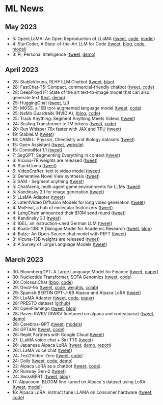 # ML News

## May 2023
* 5: OpenLLaMA: An Open Reproduction of LLaMA ([tweet](https://twitter.com/yixuan_su/status/1654234602003636226), [code](https://github.com/openlm-research/open_llama), [model](https://huggingface.co/openlm-research/open_llama_7b_preview_200bt))
* 4: StarCoder, A State-of-the-Art LLM for Code ([tweet](https://twitter.com/BigCodeProject/status/1654174941976068119), [blog](https://huggingface.co/blog/starcoder), [code](https://github.com/bigcode-project/starcoder/tree/main), [model](https://huggingface.co/bigcode/starcoder))
* 3: Pi, Personal Intelligence ([tweet](https://twitter.com/inflectionAI/status/1653475948036259840), [demo](https://heypi.com/talk))

## April 2023
* 28: StableVicuna, RLHF LLM Chatbot ([tweet](https://twitter.com/StabilityAI/status/1652026192193785856), [blog](https://stability.ai/blog/stablevicuna-open-source-rlhf-chatbot))
* 28: FastChat-T5: Compact, commercial-friendly chatbot ([tweet](https://twitter.com/lmsysorg/status/1652037026705985537), [code](https://github.com/lm-sys/FastChat#FastChat-T5))
* 28: DeepFloyd IF: State of the art text-to-image model that can also generate text ([text](https://twitter.com/deepfloydai/status/1651983493717532673), [demp](https://huggingface.co/spaces/DeepFloyd/IF))
* 25: HuggingChat ([tweet](https://twitter.com/ClementDelangue/status/1650908484936908808), [UI](https://huggingface.co/chat/))
* 25: MOSS, a 16B tool-augmented language model ([tweet](https://twitter.com/tianxiangsun/status/1650895260493705216), [code](https://github.com/OpenLMLab/MOSS/blob/main/README_en.md))
* 25: NeMo Guardrails (NVIDIA), ([blog](https://blogs.nvidia.com/blog/2023/04/25/ai-chatbot-guardrails-nemo/), [code](https://github.com/NVIDIA/NeMo-Guardrails))
* 25: Track Anything: Segment Anything Meets Videos ([tweet](https://twitter.com/arankomatsuzaki/status/1650668065128865794))
* 24: Scaling Transformer to 1M tokens ([tweet](https://twitter.com/_akhaliq/status/1650308865555148800), [code](https://github.com/booydar/t5-experiments/tree/scaling-report))
* 20: Run Whisper 70x faster with JAX and TPU ([tweet](https://twitter.com/sanchitgandhi99/status/1649046650793648128))
* 19: StableLM ([tweet](https://twitter.com/StabilityAI/status/1648706156330876928))
* 16: CAMEL: Physics, Chemistry and Biology datasets ([tweet](https://twitter.com/hammh0a/status/1647415963644760064))
* 15: Open Assistant ([tweet](https://twitter.com/ykilcher/status/1647283816384405505), [website](https://open-assistant.io/))
* 15: ControlNet 1.1 ([tweet](https://twitter.com/huggingface/status/1647017924459126784))
* 7: SegGPT: Segmenting Everything in context ([tweet](https://twitter.com/_akhaliq/status/1644147931178496001))
* 6: Vicuna-7B weights are released ([tweet](https://twitter.com/lmsysorg/status/1644060638472470528))
* 6: StackLlama ([tweet](https://twitter.com/lvwerra/status/1643998302738759683))
* 6: VideoCrafter: text to video model ([tweet](https://twitter.com/TomLikesRobots/status/1643878218498207744))
* 6: Generative Novel View synthesis ([tweet](https://twitter.com/_akhaliq/status/1643790003779059715))
* 5: SAM - Segment anything ([tweet](https://twitter.com/MetaAI/status/1643599800414380038))
* 5: ChatArena, multi-agent game environments for LLMs ([tweet](https://twitter.com/mindjimmy/status/1643633046208249856))
* 5: Kandinsky 2.1 for image generation ([tweet](https://twitter.com/nearcyan/status/1643421466795417600))
* 5: LLaMA-Adapter ([tweet](https://twitter.com/lupantech/status/1643385891338227712))
* 5: LatentVideo Diffusion Models for long video generation ([tweet](https://twitter.com/_akhaliq/status/1643627527594815488))
* 4: MolFeat, a hub of molecular featurizers ([tweet](https://twitter.com/datamol_io/status/1643263399915311104))
* 4: LangChain announced their $10M seed round ([tweet](https://twitter.com/hwchase17/status/1643301144717066240))
* 4: Kandinsky 2.1 ([tweet](https://twitter.com/_akhaliq/status/1643191350672646144))
* 4: IGEL, an instruction-uned German LLM ([tweet](https://twitter.com/_philschmid/status/1643278444992626689))
* 4: Koala-13B: A Dialogue Model for Academic Research ([tweet](https://twitter.com/AlphaSignalAI/status/1643306708716904461), [blog](https://bair.berkeley.edu/blog/2023/04/03/koala/))
* 4: Baize: An Open-Source chat model with PEFT ([tweet](https://twitter.com/arankomatsuzaki/status/1643054506148614146))
* 3: Vicuna-13B weights are released ([tweet](https://twitter.com/lmsysorg/status/1642968294998306816))
* 3: A Survey of Large Language Models ([tweet](https://twitter.com/arankomatsuzaki/status/1642686213147738112))


## March 2023
* 30: BloombergGPT: A Large Language Model for Finance ([tweet](https://twitter.com/TechAtBloomberg/status/1641772329658114053), [paper](https://arxiv.org/abs/2303.17564))
* 30: Nucleotide Transformer, SOTA Genomics ([tweet](https://twitter.com/instadeepai/status/1641075963051012097), [code](https://github.com/instadeepai/nucleotide-transformer))
* 30: ColossalChat ([blog](https://medium.com/@yangyou_berkeley/colossalchat-an-open-source-solution-for-cloning-chatgpt-with-a-complete-rlhf-pipeline-5edf08fb538b), [code](https://github.com/hpcaitech/ColossalAI))
* 29: GeoV-9b ([tweet](https://twitter.com/labmlai/status/1641357802009395201), [code](https://github.com/geov-ai/geov), [weights](https://huggingface.co/GeoV/GeoV-9b), [colab](https://colab.research.google.com/github/geov-ai/geov/blob/master/notebooks/generate.ipynb))
* 29: Spanish BERTIN GPT-J-6B Alpaca and Alpaca LoRA ([tweet](https://twitter.com/versae/status/1641124547414900736))
* 29: LLaMA Adapter ([tweet](https://twitter.com/lupantech/status/1640899600281395200), [code](https://github.com/ZrrSkywalker/LLaMA-Adapter), [paper](https://huggingface.co/papers/2303.16199))
* 28: PRESTO dataset ([github](https://github.com/google-research-datasets/presto))
* 28: OpenFlamingo ([tweet](https://twitter.com/anas_awadalla/status/1640766789977251840), [blog](https://laion.ai/blog/open-flamingo/))
* 28: Raven RWKV (RWKV finetuned on alpaca and codealpaca) ([tweet](https://twitter.com/BlinkDL_AI/status/1640742627216875524), [demo](https://huggingface.co/spaces/BlinkDL/Raven-RWKV-7B))
* 28: Cerebras-GPT ([tweet](https://twitter.com/CerebrasSystems/status/1640725880711569408), [models](https://huggingface.co/cerebras))
* 28: GPT4All ([tweet](https://twitter.com/andriy_mulyar/status/1640836003194630144), [code](https://github.com/nomic-ai/gpt4all))
* 28: Replit Partners with Google Cloud ([tweet](https://twitter.com/Replit/status/1640745029080866817))
* 27: LLaMA voice chat + Siri TTS ([tweet](https://twitter.com/ggerganov/status/1640416314773700608))
* 26: Japanese Alpaca LoRA ([tweet](https://twitter.com/kun1em0n/status/1639965140429963264), [demo](https://huggingface.co/spaces/kunishou/Japanese-Alpaca-LoRA-7b-DEMO), [report](https://note.com/kun1emon/n/n1533345d5d26))
* 26: LLaMA voice chat ([tweet](https://twitter.com/ggerganov/status/1640022482307502085))
* 24: Text2Video-Zero ([tweet](https://twitter.com/_akhaliq/status/1639062868850266112), [code](https://github.com/Picsart-AI-Research/Text2Video-Zero))
* 24: Dolly ([tweet](https://twitter.com/databricks/status/1639239800145465344), [code](https://github.com/databrickslabs/dolly), [demo](https://huggingface.co/databricks/dolly-v1-6b))
* 22: Alpaca LoRA as a chatbot ([tweet](https://twitter.com/algo_diver/status/1638525828773576704), [code](https://github.com/deep-diver/Alpaca-LoRA-Serve)).
* 20: Runway Gen-2 ([tweet](https://twitter.com/runwayml/status/1637800500459458562))
* 24: SwissBERT ([tweet](https://twitter.com/j_vamvas/status/1639192870828556290), [blog](https://vamvas.ch/introducing-swissbert))
* 17: Alpacoom: BLOOM fine-tuned on Alpaca's dataset using LoRA ([tweet](https://twitter.com/mrm8488/status/1636742703055527937?s=20), [model](https://huggingface.co/mrm8488/Alpacoom))
* 16: Alpaca LoRA: instruct tune LLAMA on consumer hardware ([tweet](https://twitter.com/_akhaliq/status/1636416647518097408), [code](https://github.com/tloen/alpaca-lora))
